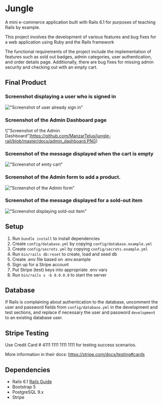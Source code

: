 # Jungle

A mini e-commerce application built with Rails 6.1 for purposes of teaching Rails by example.

This project involves the development of various features and bug fixes for a web application using Ruby and the Rails framework

The functional requirements of the project include the implementation of features such as sold out badges, admin categories, user authentication, and order details page. Additionally, there are bug fixes for missing admin security and checking out with an empty cart. 

## Final Product

### Screenshot displaying a user who is signed in
!["Screenshot of user already sign in"](https://github.com/ManzarTelus/jungle-rail/blob/master/docs/User_signed_in.PNG)

### Screenshot of the Admin Dashboard page
!["Screenshot of the Admin Dashboard"]https://github.com/ManzarTelus/jungle-rail/blob/master/docs/admin_dashboard.PNG)

### Screenshot of the message displayed when the cart is empty
!["Screenshot of emty cart"](https://github.com/ManzarTelus/jungle-rail/blob/master/docs/empty_cart.PNG)

### Screenshot of the Admin form to add a product.
!["Screenshot of the Admin form"](https://github.com/ManzarTelus/jungle-rail/blob/master/docs/new_product.PNG)

### Screenshot of the message displayed for a sold-out item
!["Screenshot displaying sold-out item"](https://github.com/ManzarTelus/jungle-rail/blob/master/docs/sold_out.PNG)

## Setup

1. Run `bundle install` to install dependencies
2. Create `config/database.yml` by copying `config/database.example.yml`
3. Create `config/secrets.yml` by copying `config/secrets.example.yml`
4. Run `bin/rails db:reset` to create, load and seed db
5. Create .env file based on .env.example
6. Sign up for a Stripe account
7. Put Stripe (test) keys into appropriate .env vars
8. Run `bin/rails s -b 0.0.0.0` to start the server

## Database

If Rails is complaining about authentication to the database, uncomment the user and password fields from `config/database.yml` in the development and test sections, and replace if necessary the user and password `development` to an existing database user.

## Stripe Testing

Use Credit Card # 4111 1111 1111 1111 for testing success scenarios.

More information in their docs: <https://stripe.com/docs/testing#cards>

## Dependencies

- Rails 6.1 [Rails Guide](http://guides.rubyonrails.org/v6.1/)
- Bootstrap 5
- PostgreSQL 9.x
- Stripe
